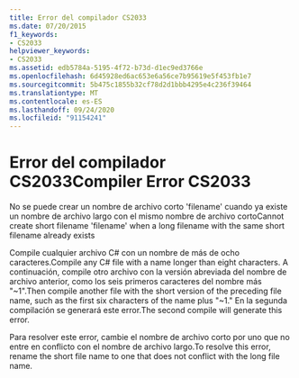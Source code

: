 ```yaml
---
title: Error del compilador CS2033
ms.date: 07/20/2015
f1_keywords:
- CS2033
helpviewer_keywords:
- CS2033
ms.assetid: edb5784a-5195-4f72-b73d-d1ec9ed3766e
ms.openlocfilehash: 6d45928ed6ac653e6a56ce7b95619e5f453fb1e7
ms.sourcegitcommit: 5b475c1855b32cf78d2d1bbb4295e4c236f39464
ms.translationtype: MT
ms.contentlocale: es-ES
ms.lasthandoff: 09/24/2020
ms.locfileid: "91154241"
---
```

# <a name="compiler-error-cs2033"></a><span data-ttu-id="9758a-102">Error del compilador CS2033</span><span class="sxs-lookup"><span data-stu-id="9758a-102">Compiler Error CS2033</span></span>

<span data-ttu-id="9758a-103">No se puede crear un nombre de archivo corto 'filename' cuando ya existe un nombre de archivo largo con el mismo nombre de archivo corto</span><span class="sxs-lookup"><span data-stu-id="9758a-103">Cannot create short filename 'filename' when a long filename with the same short filename already exists</span></span>  
  
 <span data-ttu-id="9758a-104">Compile cualquier archivo C# con un nombre de más de ocho caracteres.</span><span class="sxs-lookup"><span data-stu-id="9758a-104">Compile any C# file with a name longer than eight characters.</span></span> <span data-ttu-id="9758a-105">A continuación, compile otro archivo con la versión abreviada del nombre de archivo anterior, como los seis primeros caracteres del nombre más "~1".</span><span class="sxs-lookup"><span data-stu-id="9758a-105">Then compile another file with the short version of the preceding file name, such as the first six characters of the name plus "~1."</span></span> <span data-ttu-id="9758a-106">En la segunda compilación se generará este error.</span><span class="sxs-lookup"><span data-stu-id="9758a-106">The second compile will generate this error.</span></span>  
  
 <span data-ttu-id="9758a-107">Para resolver este error, cambie el nombre de archivo corto por uno que no entre en conflicto con el nombre de archivo largo.</span><span class="sxs-lookup"><span data-stu-id="9758a-107">To resolve this error, rename the short file name to one that does not conflict with the long file name.</span></span>
